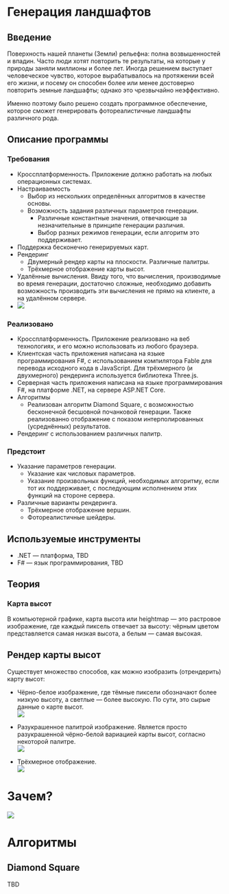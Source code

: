 # Генерация ландшафтов

## Введение

Поверхность нашей планеты (Земли) рельефна: полна возвышенностей и впадин. Часто люди хотят повторить те результаты,
на которые у природы заняли миллионы и более лет. Иногда решением выступает человеческое чувство, которое вырабатывалось на протяжении всей его жизни,
и посему он способен более или менее достоверно повторить земные ландшафты; однако это чрезвычайно неэффективно.

Именно поэтому было решено создать программное обеспечение, которое сможет генерировать фотореалистичные ландшафты различного рода.

## Описание программы

### Требования

- Кроссплатформенность. Приложение должно работать на любых операционных системах.
- Настраиваемость
    - Выбор из нескольких определённых алгоритмов в качестве основы.
    - Возможность задания различных параметров генерации.
        - Различные константные значения, отвечающие за незначительные в принципе генерации различия.
        - Выбор разных режимов генерации, если алгоритм это поддерживает.
- Поддержка бесконечно генерируемых карт.
- Рендеринг
    - Двумерный рендер карты на плоскости. Различные палитры.
    - Трёхмерное отображение карты высот.
- Удалённые вычисления. Ввиду того, что вычисления, производимые во время генерации, достаточно сложные, необходимо
  добавить возможность производить эти вычисления не прямо на клиенте, а на удалённом сервере.
- ![](http://risovach.ru/upload/2016/04/mem/rabotay_110961691_orig_.png)

### Реализовано

- Кроссплатформенность. Приложение реализовано на веб технологиях, и его можно использовать из любого браузера.
- Клиентская часть приложения написана на языке программирования F#, с использованием компилятора Fable для перевода исходного 
  кода в JavaScript. Для трёхмерного (и двухмерного) рендеринга используется библиотека Three.js.
- Серверная часть приложения написана на языке программирования F#, на платформе .NET, на сервере ASP.NET Core.
- Алгоритмы
    - Реализован алгоритм Diamond Square, с возможностью бесконечной бесшовной почанковой генерации. Также реализованно
      отображение с показом интерполированных (усреднённых) результатов.
- Рендеринг с использованием различных палитр.

### Предстоит

- Указание параметров генерации.
    - Указание как числовых параметров.
    - Указание произвольных функций, необходимых алгоритму, если тот их поддерживает, с последующим исполнением этих функций на стороне сервера.
- Различные варианты рендеринга.
    - Трёхмерное отображение вершин.
    - Фотореалистичные шейдеры.
    
## Используемые инструменты

- .NET — платформа, TBD
- F# — язык программирования, TBD

## Теория

### Карта высот

В компьютерной графике, карта высота или heightmap — это растровое изображение, где каждый пиксель отвечает за высоту: чёрным цветом представляется самая низкая высота, а белым — самая высокая.

## Рендер карты высот

Существует множество способов, как можно изобразить (отрендерить) карту высот:

- Чёрно-белое изображение, где тёмные пиксели обозначают более низкую высоту, а светлые — более высокую. По сути, это сырые данные о карте высот.\
    ![](https://upload.wikimedia.org/wikipedia/commons/5/57/Heightmap.png)

- Разукрашенное палитрой изображение. Является просто разукрашенной чёрно-белой вариацией карты высот, согласно некоторой палитре.\
    ![](https://lh3.googleusercontent.com/proxy/S7GDD5Ii3Sy6oV6KEvS3HM7JrWJuFYyZ63_xp-xqJRgYw8mjLzUx3ODf1MxH1NeQWFX07qZoo_LqEuAJ77rqTr89CAKZGXCg5GzzRkjl_Km7IHCljDqaro87qA)

- Трёхмерное отображение.\
    ![](https://www.3d-map-generator.com/wp-content/uploads/2018/12/atlas-feature-tools-heightmap-tools_grayscale-heightmap-example.png)


# Зачем?

![](https://lh3.googleusercontent.com/proxy/r-nT0qez-qSlMeR0NWfiUhtkw56HGs3ftOaIPsbFL2WP4L29820BGrttL1h1uZGoIe2sEJOpYBBOYZODLGiRadcyWW_mP9I6)

# Алгоритмы

## Diamond Square

TBD

